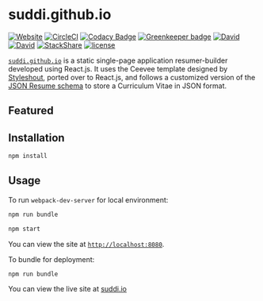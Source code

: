 # suddi.github.io

[![Website](https://img.shields.io/website-up-down-green-red/http/suddi.github.io.svg)](https://suddi.github.io)
[![CircleCI](https://img.shields.io/circleci/project/github/suddi/suddi.github.io/master.svg)](https://circleci.com/gh/suddi/suddi.github.io)
[![Codacy Badge](https://api.codacy.com/project/badge/Grade/69d83996bf574c919ae2d0ce800bb78e)](https://www.codacy.com/app/suddir/suddi-github-io?utm_source=github.com&utm_medium=referral&utm_content=suddi/suddi.github.io&utm_campaign=Badge_Grade)
[![Greenkeeper badge](https://badges.greenkeeper.io/suddi/suddi.github.io.svg)](https://greenkeeper.io/)
[![David](https://img.shields.io/david/suddi/suddi.github.io.svg)](https://david-dm.org/suddi/suddi.github.io)
[![David](https://img.shields.io/david/dev/suddi/suddi.github.io.svg)](https://david-dm.org/suddi/suddi.github.io?type=dev)
[![StackShare](https://img.shields.io/badge/tech-stack-0690fa.svg?style=flat)](https://stackshare.io/suddi/suddi-github-io)
[![license](https://img.shields.io/github/license/suddi/suddi.github.io.svg)](https://github.com/suddi/suddi.github.io/blob/master/LICENSE)

[`suddi.github.io`](https://suddi.github.io) is a static single-page application resumer-builder developed using React.js. It uses the Ceevee template designed by [Styleshout](http://www.styleshout.com), ported over to React.js, and follows a customized version of the [JSON Resume schema](https://jsonresume.org/schema/) to store a Curriculum Vitae in JSON format.

## Featured

## Installation

```sh
npm install
```

## Usage

To run `webpack-dev-server` for local environment:

```sh
npm run bundle

npm start
```

You can view the site at [`http://localhost:8080`](http://localhost:8080).

To bundle for deployment:

```sh
npm run bundle
```

You can view the live site at [suddi.io](https://suddi.io)
